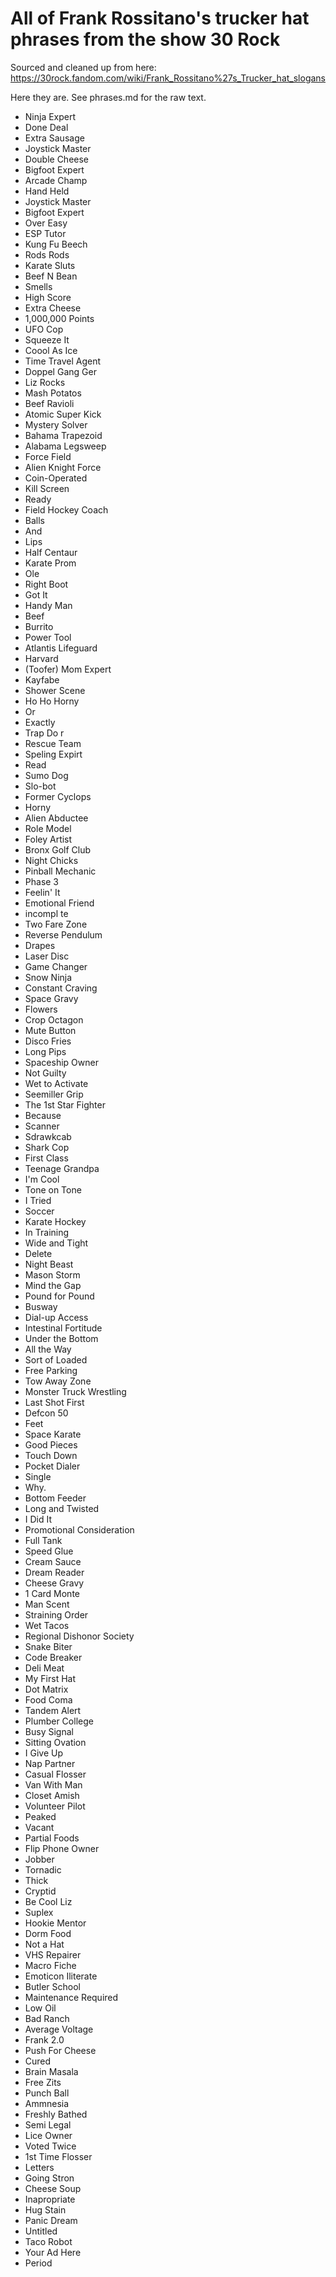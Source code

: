 # All of Frank Rossitano's trucker hat phrases from the show 30 Rock

Sourced and cleaned up from here: https://30rock.fandom.com/wiki/Frank_Rossitano%27s_Trucker_hat_slogans

Here they are. See phrases.md for the raw text.

- Ninja Expert
- Done Deal
- Extra Sausage
- Joystick Master
- Double Cheese
- Bigfoot Expert
- Arcade Champ
- Hand Held
- Joystick Master
- Bigfoot Expert
- Over Easy
- ESP Tutor
- Kung Fu Beech
- Rods Rods
- Karate Sluts
- Beef N Bean
- Smells
- High Score
- Extra Cheese
- 1,000,000 Points
- UFO Cop
- Squeeze It
- Coool As Ice
- Time Travel Agent
- Doppel Gang Ger
- Liz Rocks
- Mash Potatos
- Beef Ravioli
- Atomic Super Kick
- Mystery Solver
- Bahama Trapezoid
- Alabama Legsweep
- Force Field
- Alien Knight Force
- Coin-Operated
- Kill Screen
- Ready
- Field Hockey Coach
- Balls
- And
- Lips
- Half Centaur
- Karate Prom
- Ole
- Right Boot
- Got It
- Handy Man
- Beef
- Burrito
- Power Tool
- Atlantis Lifeguard
- Harvard
- (Toofer) Mom Expert
- Kayfabe
- Shower Scene
- Ho Ho Horny
- Or
- Exactly
- Trap Do r
- Rescue Team
- Speling Expirt
- Read
- Sumo Dog
- Slo-bot
- Former Cyclops
- Horny
- Alien Abductee
- Role Model
- Foley Artist
- Bronx Golf Club
- Night Chicks
- Pinball Mechanic
- Phase 3
- Feelin' It
- Emotional Friend
- incompl te
- Two Fare Zone
- Reverse Pendulum
- Drapes
- Laser Disc
- Game Changer
- Snow Ninja
- Constant Craving
- Space Gravy
- Flowers
- Crop Octagon
- Mute Button
- Disco Fries
- Long Pips
- Spaceship Owner
- Not Guilty
- Wet to Activate
- Seemiller Grip
- The 1st Star Fighter
- Because
- Scanner
- Sdrawkcab
- Shark Cop
- First Class
- Teenage Grandpa
- I'm Cool
- Tone on Tone
- I Tried
- Soccer
- Karate Hockey
- In Training
- Wide and Tight
- Delete
- Night Beast
- Mason Storm
- Mind the Gap
- Pound for Pound
- Busway
- Dial-up Access
- Intestinal Fortitude
- Under the Bottom
- All the Way
- Sort of Loaded
- Free Parking
- Tow Away Zone
- Monster Truck Wrestling
- Last Shot First
- Defcon 50
- Feet
- Space Karate
- Good Pieces
- Touch Down
- Pocket Dialer
- Single
- Why.
- Bottom Feeder
- Long and Twisted
- I Did It
- Promotional Consideration
- Full Tank
- Speed Glue
- Cream Sauce
- Dream Reader
- Cheese Gravy
- 1 Card Monte
- Man Scent
- Straining Order
- Wet Tacos
- Regional Dishonor Society
- Snake Biter
- Code Breaker
- Deli Meat
- My First Hat
- Dot Matrix
- Food Coma
- Tandem Alert
- Plumber College
- Busy Signal
- Sitting Ovation
- I Give Up
- Nap Partner
- Casual Flosser
- Van With Man
- Closet Amish
- Volunteer Pilot
- Peaked
- Vacant
- Partial Foods
- Flip Phone Owner
- Jobber
- Tornadic
- Thick
- Cryptid
- Be Cool Liz
- Suplex
- Hookie Mentor
- Dorm Food
- Not a Hat
- VHS Repairer
- Macro Fiche
- Emoticon Iliterate
- Butler School
- Maintenance Required
- Low Oil
- Bad Ranch
- Average Voltage
- Frank 2.0
- Push For Cheese
- Cured
- Brain Masala
- Free Zits
- Punch Ball
- Ammnesia
- Freshly Bathed
- Semi Legal
- Lice Owner
- Voted Twice
- 1st Time Flosser
- Letters
- Going Stron
- Cheese Soup
- Inapropriate
- Hug Stain
- Panic Dream
- Untitled
- Taco Robot
- Your Ad Here
- Period
